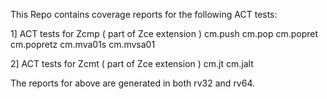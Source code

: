 This Repo contains coverage reports for the following ACT tests:

1] ACT tests for Zcmp ( part of Zce extension ) 
	cm.push 
	cm.pop 
	cm.popret
	cm.popretz
	cm.mva01s
	cm.mvsa01
 
2] ACT tests for Zcmt ( part of Zce extension )
	cm.jt
	cm.jalt 

The reports for above are generated in both rv32 and rv64.


